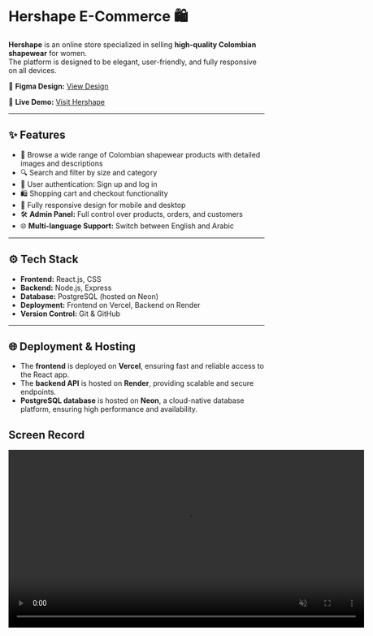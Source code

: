 # Hershape E-Commerce 🛍️

**Hershape** is an online store specialized in selling **high-quality Colombian shapewear** for women.  
The platform is designed to be elegant, user-friendly, and fully responsive on all devices.

🔗 **Figma Design:** [View Design](https://www.figma.com/design/CEmXGJ5qrz62hOZTQsL6na/hershape?fuid=1324734562379279366)

🔗 **Live Demo:** [Visit Hershape](https://www.hershape.online)


---

## ✨ Features
- 🛒 Browse a wide range of Colombian shapewear products with detailed images and descriptions  
- 🔍 Search and filter by size and category  
- 👤 User authentication: Sign up and log in  
- 🛍️ Shopping cart and checkout functionality  
- 📱 Fully responsive design for mobile and desktop
- 🛠️ **Admin Panel:** Full control over products, orders, and customers
- 🌐 **Multi-language Support:** Switch between English and Arabic
---

## ⚙️ Tech Stack
- **Frontend:** React.js, CSS  
- **Backend:** Node.js, Express  
- **Database:** PostgreSQL (hosted on Neon)  
- **Deployment:** Frontend on Vercel, Backend on Render  
- **Version Control:** Git & GitHub

---

## 🌐 Deployment & Hosting
- The **frontend** is deployed on **Vercel**, ensuring fast and reliable access to the React app.  
- The **backend API** is hosted on **Render**, providing scalable and secure endpoints.  
- **PostgreSQL database** is hosted on **Neon**, a cloud-native database platform, ensuring high performance and availability.

  
## Screen Record

<video width="700" controls autoplay loop muted>
  <source src="https://raw.githubusercontent.com/Lamabatt20/hershape_e-commerce/refs/heads/main/Demo.mp4" type="video/mp4">
  Your browser does not support the video tag.
</video>


